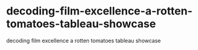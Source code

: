 # decoding-film-excellence-a-rotten-tomatoes-tableau-showcase
decoding film excellence a rotten tomatoes tableau showcase
